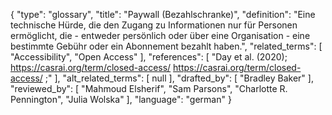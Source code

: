 {
    "type": "glossary",
    "title": "Paywall (Bezahlschranke)",
    "definition": "Eine technische Hürde, die den Zugang zu Informationen nur für Personen ermöglicht, die - entweder persönlich oder über eine Organisation - eine bestimmte Gebühr oder ein Abonnement bezahlt haben.",
    "related_terms": [
        "Accessibility",
        "Open Access"
    ],
    "references": [
        "Day et al. (2020); https://casrai.org/term/closed-access/ https://casrai.org/term/closed-access/ ;"
    ],
    "alt_related_terms": [
        null
    ],
    "drafted_by": [
        "Bradley Baker"
    ],
    "reviewed_by": [
        "Mahmoud Elsherif",
        "Sam Parsons",
        "Charlotte R. Pennington",
        "Julia Wolska"
    ],
    "language": "german"
}

